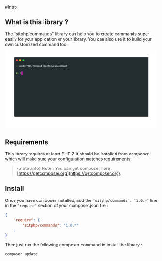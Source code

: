 #Intro

## What is this library ?

The "sitphp/commands" library can help you to create commands super easily for your application or your library. You can also use it to build your own customized command tool.

![command showcase](img/command_showcase.gif)

## Requirements

This library requires at least PHP 7. It should be installed from composer which will make sure your configuration matches requirements.
 > {.note .info} Note : You can get composer here : [https://getcomposer.org](https://getcomposer.org).

        
## Install

Once you have composer installed, add the `"sitphp/commands": "1.0.*"` line in the `"require"` section of your composer.json file :
    
```json
{
    "require": {
        "sitphp/commands": "1.0.*"
    }
}
```

Then just run the following composer command to install the library :

```bash
composer update
```

